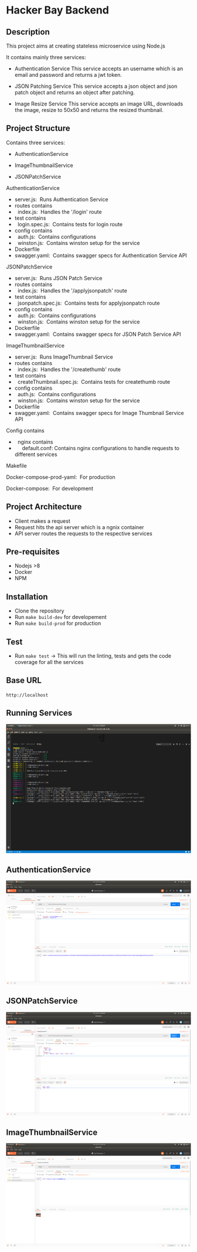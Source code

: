 # Hacker Bay Backend

## Description

This project aims at creating stateless microservice using Node.js<br>

It contains mainly three services:
  - Authentication Service
    This service accepts an username which is an email and password and returns a jwt token.
  
  - JSON Patching Service
    This service accepts a json object and json patch object and returns an object after patching.

  - Image Resize Service
    This service accepts an image URL, downloads the image, resize to 50x50 and returns the resized thumbnail.

## Project Structure

Contains three services:

  - AuthenticationService

  - ImageThumbnailService

  - JSONPatchService

AuthenticationService

  - server.js: &nbsp;Runs Authentication Service
  - routes contains
  - &nbsp;&nbsp;index.js: &nbsp;Handles the '/login' route
  - test contains
  - &nbsp;&nbsp;login.spec.js: &nbsp;Contains tests for login route
  - config contains
  - &nbsp;&nbsp;auth.js: &nbsp;Contains configurations
  - &nbsp;&nbsp;winston.js: &nbsp;Contains winston setup for the service
  - Dockerfile
  - swagger.yaml: &nbsp;Contains swagger specs for Authentication Service API

JSONPatchService

  - server.js: &nbsp;Runs JSON Patch Service
  - routes contains
  - &nbsp;&nbsp;index.js: &nbsp;Handles the '/applyjsonpatch' route
  - test contains
  - &nbsp;&nbsp;jsonpatch.spec.js: &nbsp;Contains tests for applyjsonpatch route
  - config contains
  - &nbsp;&nbsp;auth.js: &nbsp;Contains configurations
  - &nbsp;&nbsp;winston.js: &nbsp;Contains winston setup for the service
  - Dockerfile
  - swagger.yaml: &nbsp;Contains swagger specs for JSON Patch Service API

ImageThumbnailService

  - server.js: &nbsp;Runs ImageThumbnail Service
  - routes contains
  - &nbsp;&nbsp;index.js: &nbsp;Handles the '/createthumb' route
  - test contains
  - &nbsp;&nbsp;createThumbnail.spec.js: &nbsp;Contains tests for createthumb route
  - config contains
  - &nbsp;&nbsp;auth.js: &nbsp;Contains configurations
  - &nbsp;&nbsp;winston.js: &nbsp;Contains winston setup for the service
  - Dockerfile
  - swagger.yaml: &nbsp;Contains swagger specs for Image Thumbnail Service API

Config contains
- &nbsp;&nbsp;nginx contains
- &nbsp;&nbsp;&nbsp;&nbsp;&nbsp;default.conf: Contains nginx configurations to handle requests to different services

Makefile

Docker-compose-prod-yaml: &nbsp;For production

Docker-compose: &nbsp;For development

## Project Architecture

- Client makes a request
- Request hits the api server which is a ngnix container
- API server routes the requests to the respective services

## Pre-requisites

- Nodejs >8
- Docker
- NPM

## Installation

- Clone the repository
- Run `make build-dev` for developement
- Run `make build-prod` for production

## Test

- Run `make test` -> This will run the linting, tests and gets the code coverage for all the services

## Base URL

`http://localhost`

## Running Services

<img src="./docs/images/terminal.png">
<br>

## AuthenticationService

<img src="./docs/images/AuthenticationService.png">
<br>

## JSONPatchService

<img src="./docs/images/JSONPatchService.png">
<br>

## ImageThumbnailService

<img src="./docs/images/ImageThumbnailService.png">
<br>
